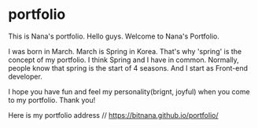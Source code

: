 # portfolio
This is Nana's portfolio.
Hello guys. Welcome to Nana's  Portfolio.

I was born in March.  March is Spring in Korea. That's why 'spring' is  the concept of my portfolio.
I  think Spring and I have in common.
Normally, people know that spring is the start of 4 seasons. And I start as Front-end developer.

I hope you have fun and feel my personality(brignt, joyful) when you come to my portfolio.
Thank you!

Here is my portfolio address //
https://bitnana.github.io/portfolio/

